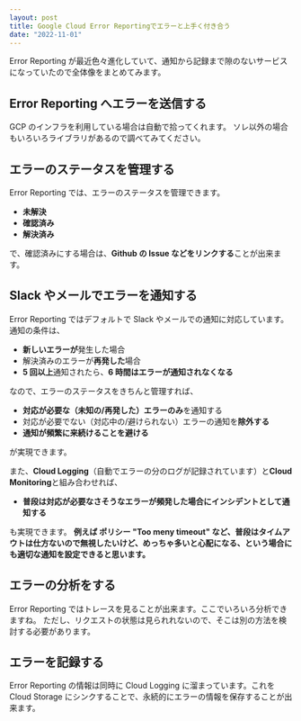 ```yaml
---
layout: post
title: Google Cloud Error Reportingでエラーと上手く付き合う
date: "2022-11-01"
---
```


Error Reporting が最近色々進化していて、通知から記録まで隙のないサービスになっていたので全体像をまとめてみます。

## Error Reporting へエラーを送信する

GCP のインフラを利用している場合は自動で拾ってくれます。
ソレ以外の場合もいろいろライブラリがあるので調べてみてください。

## エラーのステータスを管理する

Error Reporting では、エラーのステータスを管理できます。

- **未解決**
- **確認済み**
- **解決済み**

で、確認済みにする場合は、**Github の Issue などをリンクする**ことが出来ます。

## Slack やメールでエラーを通知する

Error Reporting ではデフォルトで Slack やメールでの通知に対応しています。
通知の条件は、

- **新しいエラーが**発生した場合
- 解決済みのエラーが**再発した**場合
- **5 回以上**通知されたら、**6 時間はエラーが通知されなくなる**

なので、エラーのステータスをきちんと管理すれば、

- **対応が必要な（未知の/再発した）エラーのみ**を通知する
- 対応が必要でない（対応中の/避けられない）エラーの通知を**除外する**
- **通知が頻繁に来続けることを避ける**

が実現できます。

また、**Cloud Logging**（自動でエラーの分のログが記録されています）と**Cloud Monitoring**と組み合わせれば、

- **普段は対応が必要なさそうなエラーが頻発した場合にインシデントとして通知する**

も実現できます。
**例えば ポリシー "Too meny timeout" など、普段はタイムアウトは仕方ないので無視したいけど、めっちゃ多いと心配になる、という場合にも適切な通知を設定できると思います。**

## エラーの分析をする

Error Reporting ではトレースを見ることが出来ます。ここでいろいろ分析できますね。
ただし、リクエストの状態は見られれないので、そこは別の方法を検討する必要があります。

## エラーを記録する

Error Reporting の情報は同時に Cloud Logging に溜まっています。これを Cloud Storage にシンクすることで、永続的にエラーの情報を保存することが出来ます。
